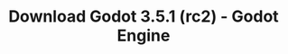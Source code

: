 ---
# Generated by /tools/generators/src/download_archive_generator !!! do not edit by hand !!!
title: 'Download Godot 3.5.1 (rc2) - Godot Engine'
type: 'download/archive'
name: '3.5.1'
flavor: 'rc2'
release_date: '2022-09-21T03:00:00-00:00'
release_notes: 'article/release-candidate-godot-3-5-1-rc-2/'
primaryPlatforms:
  - 'android.apk'
  - 'linux.64'
  - 'macos.universal'
  - 'windows.64'
  - 'linux_server.headless.64'
  - 'web'
  - 'templates'
links:
  android.apk:
    name: 'android.apk'
    title: 'Android'
    caption: 'Universal APK (ARM64 + ARMv7 + x86_64 + x86)'
    tags:
      - 'APK download'
      - 'ARM64/v7'
      - 'x86 (64 & 32 bit)'
    hosts:
      github_builds:
        regular: 'https://github.com/godotengine/godot-builds/releases/download/3.5.1-rc2/Godot_v3.5.1-rc2_android_editor.apk'
        mono: '#'
      github:
        regular: 'https://github.com/godotengine/godot/releases/download/3.5.1-rc2/Godot_v3.5.1-rc2_android_editor.apk'
        mono: '#'
  linux.64:
    name: 'linux.64'
    title: 'Linux'
    caption: 'Standard (x86_64)'
    tags:
      - '64 bit'
    hosts:
      github_builds:
        regular: 'https://github.com/godotengine/godot-builds/releases/download/3.5.1-rc2/Godot_v3.5.1-rc2_x11.64.zip'
        mono: 'https://github.com/godotengine/godot-builds/releases/download/3.5.1-rc2/Godot_v3.5.1-rc2_mono_x11_64.zip'
      github:
        regular: 'https://github.com/godotengine/godot/releases/download/3.5.1-rc2/Godot_v3.5.1-rc2_x11.64.zip'
        mono: 'https://github.com/godotengine/godot/releases/download/3.5.1-rc2/Godot_v3.5.1-rc2_mono_x11_64.zip'
  macos.universal:
    name: 'macos.universal'
    title: 'macOS'
    caption: 'Universal (x86_64 + Apple Silicon)'
    tags:
      - 'Intel/Apple Silicon'
      - '64 bit'
    hosts:
      github_builds:
        regular: 'https://github.com/godotengine/godot-builds/releases/download/3.5.1-rc2/Godot_v3.5.1-rc2_osx.universal.zip'
        mono: 'https://github.com/godotengine/godot-builds/releases/download/3.5.1-rc2/Godot_v3.5.1-rc2_mono_osx.universal.zip'
      github:
        regular: 'https://github.com/godotengine/godot/releases/download/3.5.1-rc2/Godot_v3.5.1-rc2_osx.universal.zip'
        mono: 'https://github.com/godotengine/godot/releases/download/3.5.1-rc2/Godot_v3.5.1-rc2_mono_osx.universal.zip'
  windows.64:
    name: 'windows.64'
    title: 'Windows'
    caption: 'Standard (x86_64)'
    tags:
      - '64 bit'
    hosts:
      github_builds:
        regular: 'https://github.com/godotengine/godot-builds/releases/download/3.5.1-rc2/Godot_v3.5.1-rc2_win64.exe.zip'
        mono: 'https://github.com/godotengine/godot-builds/releases/download/3.5.1-rc2/Godot_v3.5.1-rc2_mono_win64.zip'
      github:
        regular: 'https://github.com/godotengine/godot/releases/download/3.5.1-rc2/Godot_v3.5.1-rc2_win64.exe.zip'
        mono: 'https://github.com/godotengine/godot/releases/download/3.5.1-rc2/Godot_v3.5.1-rc2_mono_win64.zip'
  linux_server.headless.64:
    name: 'linux_server.headless.64'
    title: 'Linux Server'
    caption: 'Headless (x86_64)'
    tags:
      - '64 bit'
      - 'Headless'
    hosts:
      github_builds:
        regular: 'https://github.com/godotengine/godot-builds/releases/download/3.5.1-rc2/Godot_v3.5.1-rc2_linux_headless.64.zip'
        mono: 'https://github.com/godotengine/godot-builds/releases/download/3.5.1-rc2/Godot_v3.5.1-rc2_mono_linux_headless_64.zip'
      github:
        regular: 'https://github.com/godotengine/godot/releases/download/3.5.1-rc2/Godot_v3.5.1-rc2_linux_headless.64.zip'
        mono: 'https://github.com/godotengine/godot/releases/download/3.5.1-rc2/Godot_v3.5.1-rc2_mono_linux_headless_64.zip'
  web:
    name: 'web'
    title: 'Web editor'
    caption: ''
    tags:
      - 'Self-hosted'
      - 'Cross-platform'
    hosts:
      github_builds:
        regular: 'https://github.com/godotengine/godot-builds/releases/download/3.5.1-rc2/Godot_v3.5.1-rc2_web_editor.zip'
        mono: '#'
      github:
        regular: 'https://github.com/godotengine/godot/releases/download/3.5.1-rc2/Godot_v3.5.1-rc2_web_editor.zip'
        mono: '#'
  linux.32:
    name: 'linux.32'
    title: 'Linux'
    caption: 'Standard (x86)'
    tags:
      - '32 bit'
    hosts:
      github_builds:
        regular: 'https://github.com/godotengine/godot-builds/releases/download/3.5.1-rc2/Godot_v3.5.1-rc2_x11.32.zip'
        mono: 'https://github.com/godotengine/godot-builds/releases/download/3.5.1-rc2/Godot_v3.5.1-rc2_mono_x11_32.zip'
      github:
        regular: 'https://github.com/godotengine/godot/releases/download/3.5.1-rc2/Godot_v3.5.1-rc2_x11.32.zip'
        mono: 'https://github.com/godotengine/godot/releases/download/3.5.1-rc2/Godot_v3.5.1-rc2_mono_x11_32.zip'
  windows.32:
    name: 'windows.32'
    title: 'Windows'
    caption: 'Standard (x86)'
    tags:
      - '32 bit'
    hosts:
      github_builds:
        regular: 'https://github.com/godotengine/godot-builds/releases/download/3.5.1-rc2/Godot_v3.5.1-rc2_win32.exe.zip'
        mono: 'https://github.com/godotengine/godot-builds/releases/download/3.5.1-rc2/Godot_v3.5.1-rc2_mono_win32.zip'
      github:
        regular: 'https://github.com/godotengine/godot/releases/download/3.5.1-rc2/Godot_v3.5.1-rc2_win32.exe.zip'
        mono: 'https://github.com/godotengine/godot/releases/download/3.5.1-rc2/Godot_v3.5.1-rc2_mono_win32.zip'
  linux_server.64:
    name: 'linux_server.64'
    title: 'Linux Server'
    caption: 'Standard (x86_64)'
    tags:
      - '64 bit'
    hosts:
      github_builds:
        regular: 'https://github.com/godotengine/godot-builds/releases/download/3.5.1-rc2/Godot_v3.5.1-rc2_linux_server.64.zip'
        mono: 'https://github.com/godotengine/godot-builds/releases/download/3.5.1-rc2/Godot_v3.5.1-rc2_mono_linux_server_64.zip'
      github:
        regular: 'https://github.com/godotengine/godot/releases/download/3.5.1-rc2/Godot_v3.5.1-rc2_linux_server.64.zip'
        mono: 'https://github.com/godotengine/godot/releases/download/3.5.1-rc2/Godot_v3.5.1-rc2_mono_linux_server_64.zip'
  aar_library:
    name: 'aar_library'
    title: 'AAR library'
    caption: ''
    tags:
      - 'Android plugins'
      - 'Java'
      - 'Kotlin'
    hosts:
      github_builds:
        regular: 'https://github.com/godotengine/godot-builds/releases/download/3.5.1-rc2/godot-lib.3.5.1.rc2.release.aar'
        mono: 'https://github.com/godotengine/godot-builds/releases/download/3.5.1-rc2/godot-lib.3.5.1.rc2.mono.release.aar'
      github:
        regular: 'https://github.com/godotengine/godot/releases/download/3.5.1-rc2/godot-lib.3.5.1.rc2.release.aar'
        mono: 'https://github.com/godotengine/godot/releases/download/3.5.1-rc2/godot-lib.3.5.1.rc2.mono.release.aar'
  templates:
    name: 'templates'
    title: 'Export templates'
    caption: ''
    tags:
      - 'Used to export your games to all supported platforms'
    hosts:
      github_builds:
        regular: 'https://github.com/godotengine/godot-builds/releases/download/3.5.1-rc2/Godot_v3.5.1-rc2_export_templates.tpz'
        mono: 'https://github.com/godotengine/godot-builds/releases/download/3.5.1-rc2/Godot_v3.5.1-rc2_mono_export_templates.tpz'
      github:
        regular: 'https://github.com/godotengine/godot/releases/download/3.5.1-rc2/Godot_v3.5.1-rc2_export_templates.tpz'
        mono: 'https://github.com/godotengine/godot/releases/download/3.5.1-rc2/Godot_v3.5.1-rc2_mono_export_templates.tpz'
---